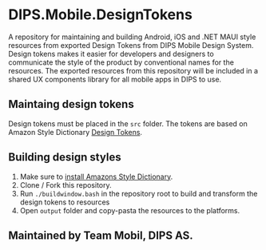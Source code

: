 # DIPS.Mobile.DesignTokens
A repository for maintaining and building Android, iOS and .NET MAUI style resources from exported Design Tokens from DIPS Mobile Design System. Design tokens makes it easier for developers and designers to communicate the style of the product by conventional names for the resources. The exported resources from this repository will be included in a shared UX components library for all mobile apps in DIPS to use.

## Maintaing design tokens
Design tokens must be placed in the `src` folder. The tokens are based on Amazon Style Dictionary [Design Tokens](https://amzn.github.io/style-dictionary/#/tokens?id=design-tokens).

## Building design styles
1. Make sure to [install Amazons Style Dictionary](https://github.com/amzn/style-dictionary#installation).
2. Clone / Fork this repository.
3. Run `./buildwindow.bash` in the repository root to build and transform the design tokens to resources
4. Open `output` folder and copy-pasta the resources to the platforms.

## Maintained by Team Mobil, DIPS AS.
